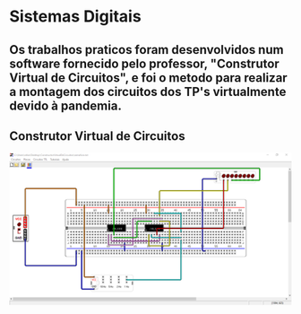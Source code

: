 # Sistemas Digitais

## Os trabalhos praticos foram desenvolvidos num software fornecido pelo professor, "Construtor Virtual de Circuitos", e foi o metodo para realizar a montagem dos circuitos dos TP's virtualmente devido à pandemia.

## Construtor Virtual de Circuitos
![CVC](ConstrutorVirtualDeCircuitos.png)